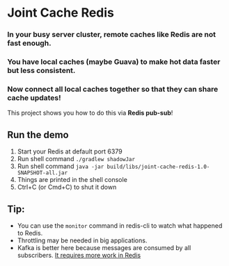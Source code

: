 # Joint Cache Redis

### In your busy server cluster, remote caches like Redis are not fast enough.
### You have local caches (maybe Guava) to make hot data faster but less consistent.
### Now connect all local caches together so that they can share cache updates!

This project shows you how to do this via **Redis pub-sub**!

## Run the demo
1. Start your Redis at default port 6379
2. Run shell command `./gradlew shadowJar`
3. Run shell command `java -jar build/libs/joint-cache-redis-1.0-SNAPSHOT-all.jar`
4. Things are printed in the shell console
5. Ctrl+C (or Cmd+C) to shut it down

## Tip:
- You can use the `monitor` command in redis-cli to watch what happened to Redis.
- Throttling may be needed in big applications.
- Kafka is better here because messages are consumed by all subscribers.
[It requires more work in Redis](http://blog.radiant3.ca/2013/01/03/reliable-delivery-message-queues-with-redis/)
